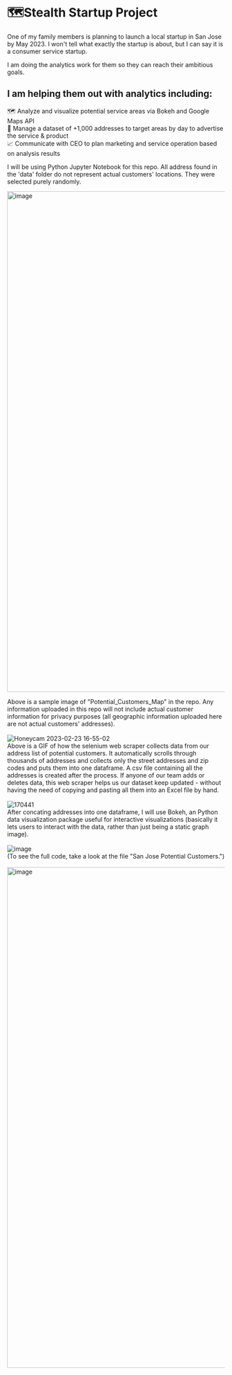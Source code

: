 # 🗺️Stealth Startup Project

One of my family members is planning to launch a local startup in San Jose by May 2023. I won't tell what exactly the startup is about, but I can say it is a consumer service startup.

I am doing the analytics work for them so they can reach their ambitious goals.

## I am helping them out with analytics including:<br>
🗺️ Analyze and visualize potential service areas via Bokeh and Google Maps API<br>
📑 Manage a dataset of +1,000 addresses to target areas by day to advertise the service & product<br>
📈 Communicate with CEO to plan marketing and service operation based on analysis results<br>

I will be using Python Jupyter Notebook for this repo. All address found in the 'data' folder do not represent actual customers' locations. They were selected purely randomly.

<img width="1157" alt="image" src="https://user-images.githubusercontent.com/79275984/221008897-c2112051-246c-4b23-b463-c48267e23314.png">

Above is a sample image of "Potential_Customers_Map" in the repo. Any information uploaded in this repo will not include actual customer information for privacy purposes (all geographic information uploaded here are not actual customers' addresses).
<br><br>
![Honeycam 2023-02-23 16-55-02](https://user-images.githubusercontent.com/79275984/221065658-4e9e414c-5dd1-4b84-9131-0e388f282893.gif)<br>
Above is a GIF of how the selenium web scraper collects data from our address list of potential customers. It automatically scrolls through thousands of addresses and collects only the street addresses and zip codes and puts them into one dataframe. A csv file containing all the addresses is created after the process. If anyone of our team adds or deletes data, this web scraper helps us our dataset keep updated - without having the need of copying and pasting all them into an Excel file by hand.
<br><br>
![170441](https://user-images.githubusercontent.com/79275984/221067216-d1350d11-7099-447a-aa56-6b6d24f2c5e9.jpg)
<br>
After concating addresses into one dataframe, I will use Bokeh, an Python data visualization package useful for interactive visualizations (basically it lets users to interact with the data, rather than just being a static graph image).
<br><br>
![image](https://user-images.githubusercontent.com/79275984/221067794-7aeb4f84-7183-483a-8092-e3d73b304f82.png)
<br> (To see the full code, take a look at the file "San Jose Potential Customers.")
<br><br><img width="1157" alt="image" src="https://user-images.githubusercontent.com/79275984/221008897-c2112051-246c-4b23-b463-c48267e23314.png">
